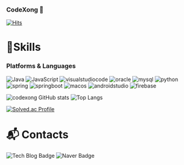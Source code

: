 ### CodeXong 👋
[![Hits](https://hits.seeyoufarm.com/api/count/incr/badge.svg?url=https%3A%2F%2Fgithub.com%2Fcodexong&count_bg=%23A4C1E5&title_bg=%234D6ACD&icon=&icon_color=%23E7E7E7&title=hits&edge_flat=false)](https://hits.seeyoufarm.com)

# 💪Skills
### Platforms & Languages
![Java](https://img.shields.io/badge/Java-007396.svg?&style=for-the-badge&logo=Java&logoColor=white)
![JavaScript](https://img.shields.io/badge/JavaScript-F7DF1E.svg?&style=for-the-badge&logo=JavaScript&logoColor=white)
![visualstudiocode](https://img.shields.io/badge/visualstudiocode-007ACC.svg?&style=for-the-badge&logo=visualstudiocode&logoColor=white)
![oracle](https://img.shields.io/badge/oracle-F80000.svg?&style=for-the-badge&logo=oracle&logoColor=white)
![mysql](https://img.shields.io/badge/mysql-4479A1.svg?&style=for-the-badge&logo=mysql&logoColor=white)
![python](https://img.shields.io/badge/python-3776AB.svg?&style=for-the-badge&logo=python&logoColor=white)
![spring](https://img.shields.io/badge/spring-6DB33F.svg?&style=for-the-badge&logo=spring&logoColor=white)
![springboot](https://img.shields.io/badge/springboot-6DB33F.svg?&style=for-the-badge&logo=springboot&logoColor=white)
![macos](https://img.shields.io/badge/macos-000000.svg?&style=for-the-badge&logo=macos&logoColor=white)
![androidstudio](https://img.shields.io/badge/androidstudio-3DDC84.svg?&style=for-the-badge&logo=androidstudio&logoColor=white)
![firebase](https://img.shields.io/badge/firebase-FFCA28.svg?&style=for-the-badge&logo=firebase&logoColor=white)

![codexong GitHub stats](https://github-readme-stats.vercel.app/api?username=anuraghazra&theme=tokyonight&show_icons=true)
![Top Langs](https://github-readme-stats.vercel.app/api/top-langs/?username=codexong&layout=Demo&theme=compact)

[![Solved.ac Profile](http://mazassumnida.wtf/api/generate_badge?boj=codexong)](https://solved.ac/codexong/)
# :mailbox_with_mail: Contacts
![Tech Blog Badge](http://img.shields.io/badge/-Tech%20blog-black?style=flat-square&logo=github&link=https://xong-coding.tistory.com/)
![Naver Badge](https://img.shields.io/badge/Naver-03C75A?style=flat-square&logo=Naver&logoColor=white&link=mailto:xongyuna@naver.com)
